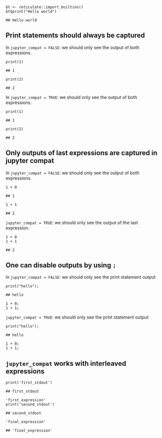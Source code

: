     bt <- reticulate::import_builtins()
    bt$print("Hello world")

    ## Hello world

## Print statements should always be captured

In `jupyter_compat = FALSE`: we should only see the output of both
expressions.

    print(1)

    ## 1

    print(2)

    ## 2

In `jupyter_compat = TRUE`: we should only see the output of both
expressions.

    print(1)

    ## 1

    print(2)

    ## 2

## Only outputs of last expressions are captured in jupyter compat

In `jupyter_compat = FALSE`: we should only see the output of both
expressions.

    1 + 0

    ## 1

    1 + 1

    ## 2

`jupyter_compat = TRUE`: we should only see the output of the last
expression.

    1 + 0
    1 + 1

    ## 2

## One can disable outputs by using `;`

In `jupyter_compat = FALSE`: we should only see the print statement
output

    print("hello");

    ## hello

    1 + 0;
    1 + 1;

`jupyter_compat = TRUE`: we should only see the print statement output

    print("hello");

    ## hello

    1 + 0;
    1 + 1;

## `jupyter_compat` works with interleaved expressions

    print('first_stdout')

    ## first_stdout

    'first_expression'
    print('second_stdout')

    ## second_stdout

    'final_expression'

    ## 'final_expression'

